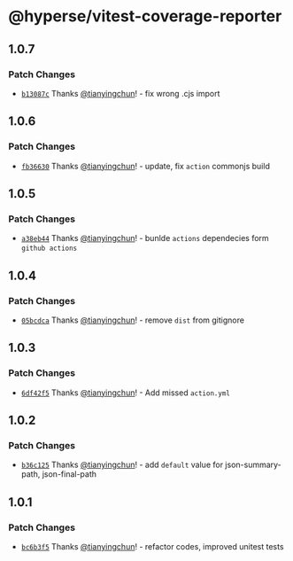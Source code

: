 # @hyperse/vitest-coverage-reporter

## 1.0.7

### Patch Changes

- [`b13087c`](https://github.com/hyperse-io/vitest-coverage-reporter/commit/b13087cb5d3d95434033617dccbc5cb9af651f3e) Thanks [@tianyingchun](https://github.com/tianyingchun)! - fix wrong .cjs import

## 1.0.6

### Patch Changes

- [`fb36630`](https://github.com/hyperse-io/vitest-coverage-reporter/commit/fb3663095ba7be682f61ef183ff0966153c11714) Thanks [@tianyingchun](https://github.com/tianyingchun)! - update, fix `action` commonjs build

## 1.0.5

### Patch Changes

- [`a38eb44`](https://github.com/hyperse-io/vitest-coverage-reporter/commit/a38eb446f60a1f889dca61733a07509dd578d246) Thanks [@tianyingchun](https://github.com/tianyingchun)! - bunlde `actions` dependecies form `github actions`

## 1.0.4

### Patch Changes

- [`05bcdca`](https://github.com/hyperse-io/vitest-coverage-reporter/commit/05bcdcaf0ba9ddc3998e043b4ae9336c1167418f) Thanks [@tianyingchun](https://github.com/tianyingchun)! - remove `dist` from gitignore

## 1.0.3

### Patch Changes

- [`6df42f5`](https://github.com/hyperse-io/vitest-coverage-reporter/commit/6df42f5220f2360295589bbcedebc86a949e3379) Thanks [@tianyingchun](https://github.com/tianyingchun)! - Add missed `action.yml`

## 1.0.2

### Patch Changes

- [`b36c125`](https://github.com/hyperse-io/vitest-coverage-reporter/commit/b36c1254407d488fed110b5e87d94336602f9c95) Thanks [@tianyingchun](https://github.com/tianyingchun)! - add `default` value for json-summary-path, json-final-path

## 1.0.1

### Patch Changes

- [`bc6b3f5`](https://github.com/hyperse-io/vitest-coverage-reporter/commit/bc6b3f52fc8fa3857b47d5c80934b7d06279847a) Thanks [@tianyingchun](https://github.com/tianyingchun)! - refactor codes, improved unitest tests
